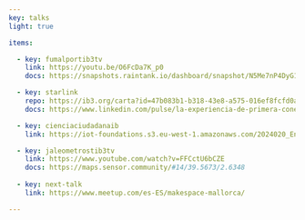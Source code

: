 ```yaml
---
key: talks
light: true

items:

  - key: fumalportib3tv
    link: https://youtu.be/O6FcDa7K_p0
    docs: https://snapshots.raintank.io/dashboard/snapshot/N5Me7nP4DyG1WnO2U1ZJrBEkHdshVX3I

  - key: starlink
    repo: https://ib3.org/carta?id=47b083b1-b318-43e8-a575-016ef8fcfd0a&type=RADIO&t=480
    docs: https://www.linkedin.com/pulse/la-experiencia-de-primera-conexi%C3%B3n-starlink-desde-orts-garc%C3%ADa

  - key: cienciaciudadanaib
    link: https://iot-foundations.s3.eu-west-1.amazonaws.com/2024020_EntrevistaIB3Radio.mp3

  - key: jaleometrostib3tv
    link: https://www.youtube.com/watch?v=FFCctU6bCZE
    docs: https://maps.sensor.community/#14/39.5673/2.6348
    
  - key: next-talk
    link: https://www.meetup.com/es-ES/makespace-mallorca/

---
```

